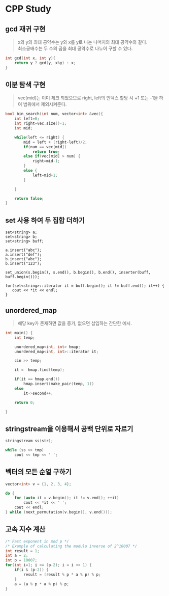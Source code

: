 # CPP Study

## gcd 재귀 구현
> x와 y의 최대 공약수는 y와 x를 y로 나눈 나머지의 최대 공약수와 같다.   
> 최소공배수는 두 수의 곱을 최대 공약수로 나누어 구할 수 있다.
```cpp
int gcd(int x, int y){
	return y ? gcd(y, x%y) : x;
}
```

## 이분 탐색 구현
> vec[mid]는 이미 체크 되었으므로 right, left의 인덱스 할당 시
> +1 또는 -1을 하여 범위에서 제외시켜준다.

```cpp
bool bin_search(int num, vector<int> &vec){
	int left=0;
	int right=vec.size()-1;
	int mid;

	while(left <= right) {
		mid = left + (right-left)/2;
		if(num == vec[mid])
			return true;
		else if(vec[mid] > num) {
			right=mid-1;
		}
		else {
			left=mid+1;
		}

	}

	return false;
}
```

## set 사용 하여 두 집합 더하기

```
set<string> a;
set<string> b;
set<string> buff;

a.insert("abc");
a.insert("def");
b.insert("abc");
b.insert("123");

set_union(s.begin(), s.end(), b.begin(), b.end(), inserter(buff, buff.begin()));

for(set<string>::iterator it = buff.begin(); it != buff.end(); it++) {
   cout << *it << endl;
}
```

## unordered_map
> 해당 key가 존재하면 값을 증가, 없으면 삽입하는 간단한 예시.
```cpp
int main() {
	int temp;

	unordered_map<int, int> hmap;
	unordered_map<int, int>::iterator it;

	cin >> temp;

	it =  hmap.find(temp); 

	if(it == hmap.end())
		hmap.insert(make_pair(temp, 1)) 
	else
		it->second++;

	return 0;

}
```

## stringstream을 이용해서 공백 단위로 자르기
```cpp
stringstream ss(str);

while (ss >> tmp) 
    cout << tmp << ' ';
```

## 벡터의 모든 순열 구하기
```cpp
vector<int> v = {1, 2, 3, 4};

do {
    for (auto it = v.begin(); it != v.end(); ++it)
        cout << *it << ' ';
    cout << endl;
} while (next_permutation(v.begin(), v.end()));
```

## 고속 지수 계산
```cpp
/* Fast exponent in mod p */
/* Example of calculating the modulo inverse of 2^10007 */
int result = 1;
int a = 2;
int p = 10007;
for(int i=1; i <= (p-2); i = i << 1) {
    if(i & (p-2)) {
        result = (result % p * a % p) % p;
    }
    a = (a % p * a % p) % p;
}
```
